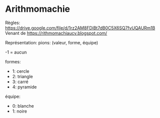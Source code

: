 # Arithmomachie

Règles: https://drive.google.com/file/d/1rz2AM8FDiBt7dB0C5X6SQ7fvUQAURm1B
Venant de https://rithmomachiaucv.blogspot.com/

Représentation:
pions: (valeur, forme, équipe)

-1 = aucun

formes:
- 1: cercle
- 2: triangle
- 3: carré
- 4: pyramide

équipe:
- 0: blanche
- 1: noire
